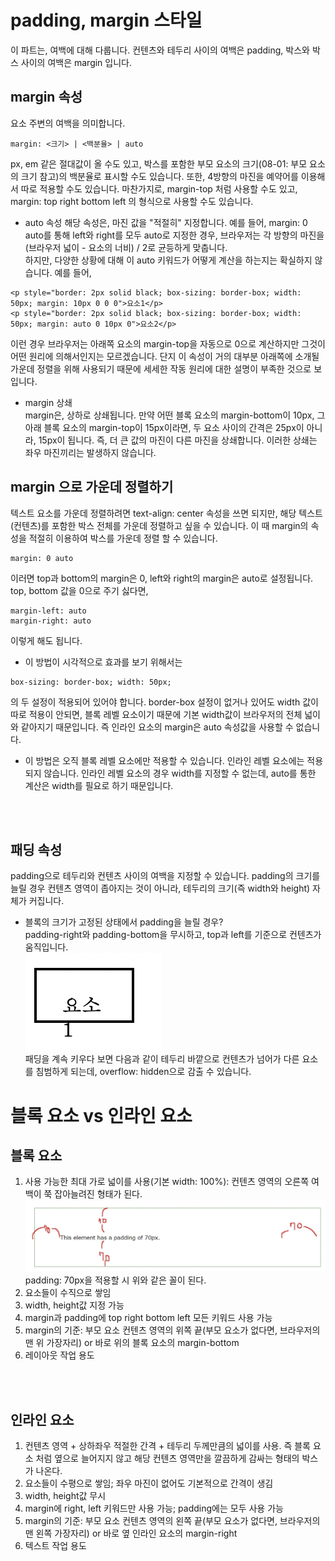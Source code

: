 # padding, margin 스타일
이 파트는, 여백에 대해 다룹니다. 컨텐츠와 테두리 사이의 여백은 padding, 박스와 박스 사이의 여백은 margin 입니다.

## margin 속성
요소 주변의 여백을 의미합니다.
```
margin: <크기> | <백분율> | auto
```
px, em 같은 절대값이 올 수도 있고, 박스를 포함한 부모 요소의 크기(08-01: 부모 요소의 크기 참고)의 백분율로 표시할 수도 있습니다. 
또한, 4방향의 마진을 예약어를 이용해서 따로 적용할 수도 있습니다. 마찬가지로, margin-top 처럼 사용할 수도 있고, margin: top right bottom left 의 형식으로 사용할 수도 있습니다.
* auto 속성
해당 속성은, 마진 값을 "적절히" 지정합니다. 예를 들어, margin: 0 auto를 통해 left와 right를 모두 auto로 지정한 경우, 브라우저는 각 방향의 마진을 
(브라우저 넓이 - 요소의 너비) / 2로 균등하게 맞춥니다.  
하지만, 다양한 상황에 대해 이 auto 키워드가 어떻게 계산을 하는지는 확실하지 않습니다. 예를 들어, 
```
<p style="border: 2px solid black; box-sizing: border-box; width: 50px; margin: 10px 0 0 0">요소1</p>
<p style="border: 2px solid black; box-sizing: border-box; width: 50px; margin: auto 0 10px 0">요소2</p>
```
이런 경우 브라우저는 아래쪽 요소의 margin-top을 자동으로 0으로 계산하지만 그것이 어떤 원리에 의해서인지는 모르겠습니다. 단지 이 속성이 거의 대부분 아래쪽에 소개될 가운데 정렬을 위해 사용되기 때문에 세세한 작동 원리에 대한 설명이 부족한 것으로 보입니다.

* margin 상쇄  
margin은, 상하로 상쇄됩니다. 만약 어떤 블록 요소의 margin-bottom이 10px, 그 아래 블록 요소의 margin-top이 15px이라면, 두 요소 사이의 간격은 25px이 아니라, 15px이 됩니다. 즉, 더 큰 값의 마진이 다른 마진을 상쇄합니다. 이러한 상쇄는 좌우 마진끼리는 발생하지 않습니다.

## margin 으로 가운데 정렬하기
텍스트 요소를 가운데 정렬하려면 text-align: center 속성을 쓰면 되지만, 해당 텍스트(컨텐츠)를 포함한 박스 전체를 가운데 정렬하고 싶을 수 있습니다. 이 때 margin의 속성을 적절히 이용하여 박스를 가운데 정렬 할 수 있습니다.
```
margin: 0 auto
```
이러면 top과 bottom의 margin은 0, left와 right의 margin은 auto로 설정됩니다. top, bottom 값을 0으로 주기 싫다면, 
```
margin-left: auto
margin-right: auto
```
이렇게 해도 됩니다.
* 이 방법이 시각적으로 효과를 보기 위해서는
```
box-sizing: border-box; width: 50px;
```
의 두 설정이 적용되어 있어야 합니다. border-box 설정이 없거나 있어도 width 값이 따로 적용이 안되면, 블록 레벨 요소이기 때문에 기본 width값이 브라우저의 전체 넓이와 같아지기 때문입니다. 즉 인라인 요소의 margin은 auto 속성값을 사용할 수 없습니다.
* 이 방법은 오직 블록 레벨 요소에만 적용할 수 있습니다. 인라인 레벨 요소에는 적용되지 않습니다. 인라인 레벨 요소의 경우 width를 지정할 수 없는데, auto를 통한 계산은 width를 필요로 하기 때문입니다.

<br><br>
 
## 패딩 속성
padding으로 테두리와 컨텐츠 사이의 여백을 지정할 수 있습니다. padding의 크기를 늘릴 경우 컨텐츠 영역이 좁아지는 것이 아니라, 테두리의 크기(즉 width와 height) 자체가 커집니다.
* 블록의 크기가 고정된 상태에서 padding을 늘릴 경우?  
padding-right와 padding-bottom을 무시하고, top과 left를 기준으로 컨텐츠가 움직입니다.  
![img49](./img/49.png)  
패딩을 계속 키우다 보면 다음과 같이 테두리 바깥으로 컨텐츠가 넘어가 다른 요소를 침범하게 되는데, overflow: hidden으로 감출 수 있습니다.


# 블록 요소 vs 인라인 요소
## 블록 요소
1. 사용 가능한 최대 가로 넓이를 사용(기본 width: 100%): 컨텐츠 영역의 오른쪽 여백이 쭉 잡아늘려진 형태가 된다.  
![img50](./img/50.png)  
padding: 70px을 적용할 시 위와 같은 꼴이 된다.
2. 요소들이 수직으로 쌓임
3. width, height값 지정 가능
4. margin과 padding에 top right bottom left 모든 키워드 사용 가능
5. margin의 기준: 부모 요소 컨텐츠 영역의 위쪽 끝(부모 요소가 없다면, 브라우저의 맨 위 가장자리) or 바로 위의 블록 요소의 margin-bottom
6. 레이아웃 작업 용도

<br><br>

## 인라인 요소
1. 컨텐츠 영역 + 상하좌우 적절한 간격 + 테두리 두께만큼의 넓이를 사용. 즉 블록 요소 처럼 옆으로 늘어지지 않고 해당 컨텐츠 영역만을 깔끔하게 감싸는 형태의 박스가 나온다.
2. 요소들이 수평으로 쌓임; 좌우 마진이 없어도 기본적으로 간격이 생김
3. width, height값 무시
4. margin에 right, left 키워드만 사용 가능; padding에는 모두 사용 가능
5. margin의 기준: 부모 요소 컨텐츠 영역의 왼쪽 끝(부모 요소가 없다면, 브라우저의 맨 왼쪽 가장자리) or 바로 옆 인라인 요소의 margin-right
6. 텍스트 작업 용도